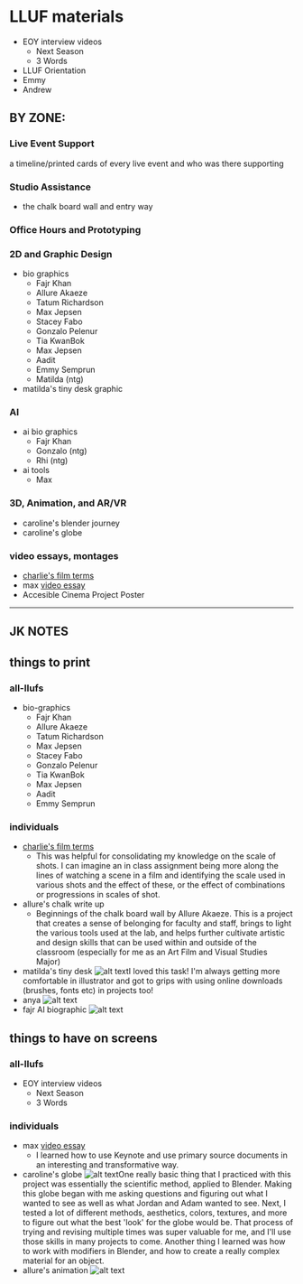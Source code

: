 # LLUF materials

* EOY interview videos
    * Next Season
    * 3 Words
* LLUF Orientation 
* Emmy 
* Andrew

## BY ZONE:

### Live Event Support
a timeline/printed cards of every live event and who was there supporting

### Studio Assistance
* the chalk board wall and entry way

### Office Hours and Prototyping

### 2D and Graphic Design
* bio graphics
    * Fajr  Khan
    * Allure Akaeze
    * Tatum Richardson
    * Max Jepsen
    * Stacey Fabo
    * Gonzalo Pelenur
    * Tia KwanBok
    * Max Jepsen 
    * Aadit 
    * Emmy Semprun 
    * Matilda (ntg)
* matilda's tiny desk graphic

### AI
* ai bio graphics
   * Fajr  Khan
   * Gonzalo (ntg)
   * Rhi (ntg)
* ai tools
    * Max


### 3D, Animation, and AR/VR
* caroline's blender journey
* caroline's globe

### video essays, montages
* [charlie's film terms](https://www.canva.com/design/DAFeIjY8SeI/S9HnBDrL8xo-rsNt-zNEnw/edit?utm_source=shareButton&utm_medium=email&utm_campaign=designshare)
* max [video essay](https://files.slack.com/files-pri/T0HTW3H0V-F055X30H4BV/screenshot_2023-05-02_at_1.57.38_pm.png?pub_secret=a60b3ac8b4) 
* Accesible Cinema Project Poster

---


## JK NOTES

## things to print

### all-llufs
* bio-graphics
    * Fajr  Khan
    * Allure Akaeze
    * Tatum Richardson
    * Max Jepsen
    * Stacey Fabo
    * Gonzalo Pelenur
    * Tia KwanBok
    * Max Jepsen 
    * Aadit 
    * Emmy Semprun 

### individuals
* [charlie's film terms](https://www.canva.com/design/DAFeIjY8SeI/S9HnBDrL8xo-rsNt-zNEnw/edit?utm_source=shareButton&utm_medium=email&utm_campaign=designshare)
    * This was helpful for consolidating my knowledge on the scale of shots. I can imagine an in class assignment being more along the lines of watching a scene in a film and identifying the scale used in various shots and the effect of these, or the effect of combinations or progressions in scales of shot. 
* allure's chalk write up
    * Beginnings of the chalk board wall by Allure Akaeze. This is a project that creates a sense of belonging for faculty and staff, brings to light the various tools used at the lab, and helps further cultivate artistic and design skills that can be used  within and outside of the classroom (especially for me as an Art Film and Visual Studies Major)
* matilda's tiny desk ![alt text](https://files.slack.com/files-pri/T0HTW3H0V-F056DP74B3N/asset_2.png?pub_secret=2aaabe9958)I loved this task! I'm always getting more comfortable in illustrator and got to grips with using online downloads (brushes, fonts etc) in projects too!  
* anya ![alt text](https://files.slack.com/files-pri/T0HTW3H0V-F055W0J2NUX/screenshot_2023-05-04_at_2.26.09_pm.png?pub_secret=fa3888c43f)
* fajr AI biographic ![alt text](https://files.slack.com/files-pri/T0HTW3H0V-F056ATHDP1Q/image.png?pub_secret=40d9ad36df)

## things to have on screens

### all-llufs
* EOY interview videos
    * Next Season
    * 3 Words
### individuals
* max [video essay](https://files.slack.com/files-pri/T0HTW3H0V-F055X30H4BV/screenshot_2023-05-02_at_1.57.38_pm.png?pub_secret=a60b3ac8b4) 
    * I learned how to use Keynote and use primary source documents in an interesting and transformative way.
* caroline's globe ![alt text](https://files.slack.com/files-pri/T0HTW3H0V-F0563LX2BR7/360_globe_360.gif?pub_secret=a15eade6b0)One really basic thing that I practiced with this project was essentially the scientific method, applied to Blender. Making this globe began with me asking questions and figuring out what I wanted to see as well as what Jordan and Adam wanted to see. Next, I tested a lot of different methods, aesthetics, colors, textures, and more to figure out what the best 'look' for the globe would be. That process of trying and revising multiple times was super valuable for me, and I'll use those skills in many projects to come. Another thing I learned was how to work with modifiers in Blender, and how to create a really complex material for an object. 
* allure's animation ![alt text](https://files.slack.com/files-pri/T0HTW3H0V-F052CP1927N/welcomellallure-_april_7__2023_10.18.33.gif?pub_secret=d4d0da5842)
